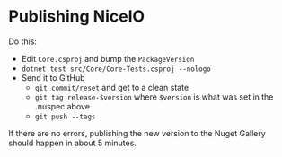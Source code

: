﻿# Publishing NiceIO

Do this:

* Edit `Core.csproj` and bump the `PackageVersion`
* `dotnet test src/Core/Core-Tests.csproj --nologo`
* Send it to GitHub
  * `git commit/reset` and get to a clean state
  * `git tag release-$version` where `$version` is what was set in the .nuspec above
  * `git push --tags`

If there are no errors, publishing the new version to the Nuget Gallery should happen in about 5 minutes.
